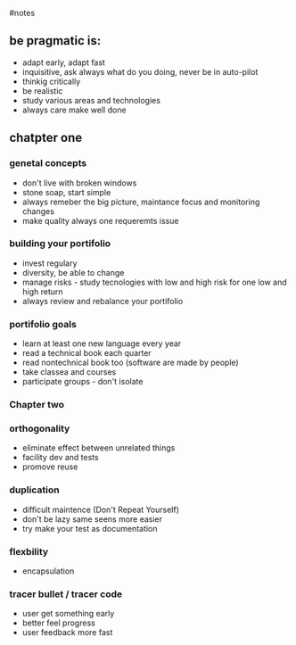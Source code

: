 #notes

## be pragmatic is:

* adapt early, adapt fast
* inquisitive, ask always what do you doing, never be in auto-pilot
* thinkig critically
* be realistic
* study various areas and technologies
* always care make well done


## chatpter one

### genetal concepts
 * don't live with broken windows
 * stone soap, start simple
 * always remeber the big picture, maintance focus and monitoring changes
 * make quality always one requeremts issue

### building your portifolio

* invest regulary
* diversity, be able  to change
* manage risks - study tecnologies with low and high risk for one low and high return
* always review and rebalance your portifolio

### portifolio goals

* learn at least one new language every year
* read a technical book each quarter
* read nontechnical book too (software are made by people)
* take classea and courses
* participate groups - don't isolate

### Chapter two

### orthogonality

* eliminate effect between unrelated things
* facility dev and tests
* promove reuse

### duplication

* difficult maintence (Don't Repeat Yourself)
* don't be lazy same seens more easier
* try make your test as documentation

### flexbility

* encapsulation

### tracer bullet / tracer code

* user get something early
* better feel progress
* user feedback more fast
